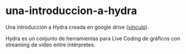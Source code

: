 # una-introduccion-a-hydra
Una introducción a Hydra creada en google drive (<a href="https://docs.google.com/presentation/d/1PQEh97WuD6_iOMN_aKfoE-NHfYdpfOr1gopUoK55sLg/edit?usp=sharing" target="_blank">vínculo</a>).

Hydra es un conjunto de herramientas para <emph>Live Coding</emph> de gráficos con <emph>streaming</emph> de video entre intérpretes.

